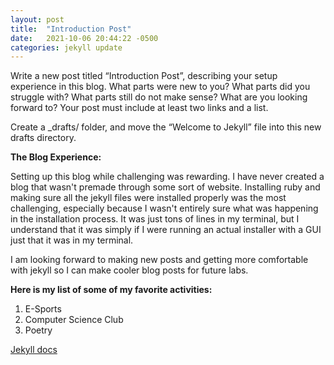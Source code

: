 ```yaml
---
layout: post
title:  "Introduction Post"
date:   2021-10-06 20:44:22 -0500
categories: jekyll update
---
```

Write a new post titled “Introduction Post”, describing your setup experience in this blog. What parts were new to you? What parts did you struggle with? What parts still do not make sense? What are you looking forward to? Your post must include at least two links and a list.

Create a _drafts/ folder, and move the “Welcome to Jekyll” file into this new drafts directory.

**The Blog Experience:**

Setting up this blog while challenging was rewarding. I have never created a blog that wasn't premade through some sort of website.
Installing ruby and making sure all the jekyll files were installed properly was the most challenging, especially because I wasn't
entirely sure what was happening in the installation process. It was just tons of lines in my terminal, but I understand that it was
simply if I were running an actual installer with a GUI just that it was in my terminal.

I am looking forward to making new posts and getting more comfortable with jekyll so I can make cooler blog posts for future labs.

**Here is my list of some of my favorite activities:**
1. E-Sports
2. Computer Science Club
3. Poetry

[Jekyll docs][cool-cat]

[cool-cat]: https://www.google.com/url?sa=i&url=https%3A%2F%2Fsteamcommunity.com%2Fsharedfiles%2Ffiledetails%2F%3Fid%3D2311216242%26searchtext%3D&psig=AOvVaw1cI6PXooScvXZ4-QkhNLff&ust=1633658520078000&source=images&cd=vfe&ved=0CAsQjRxqFwoTCLjan62at_MCFQAAAAAdAAAAABAD
